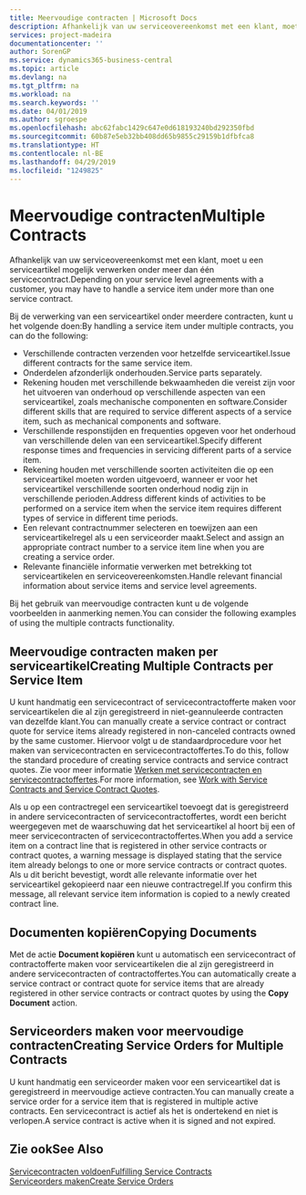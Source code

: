 ```yaml
---
title: Meervoudige contracten | Microsoft Docs
description: Afhankelijk van uw serviceovereenkomst met een klant, moet u een serviceartikel mogelijk verwerken onder meer dan één servicecontract.
services: project-madeira
documentationcenter: ''
author: SorenGP
ms.service: dynamics365-business-central
ms.topic: article
ms.devlang: na
ms.tgt_pltfrm: na
ms.workload: na
ms.search.keywords: ''
ms.date: 04/01/2019
ms.author: sgroespe
ms.openlocfilehash: abc62fabc1429c647e0d618193240bd292350fbd
ms.sourcegitcommit: 60b87e5eb32bb408dd65b9855c29159b1dfbfca8
ms.translationtype: HT
ms.contentlocale: nl-BE
ms.lasthandoff: 04/29/2019
ms.locfileid: "1249825"
---
```

# <a name="multiple-contracts"></a><span data-ttu-id="bc451-103">Meervoudige contracten</span><span class="sxs-lookup"><span data-stu-id="bc451-103">Multiple Contracts</span></span>
<span data-ttu-id="bc451-104">Afhankelijk van uw serviceovereenkomst met een klant, moet u een serviceartikel mogelijk verwerken onder meer dan één servicecontract.</span><span class="sxs-lookup"><span data-stu-id="bc451-104">Depending on your service level agreements with a customer, you may have to handle a service item under more than one service contract.</span></span>  
  
<span data-ttu-id="bc451-105">Bij de verwerking van een serviceartikel onder meerdere contracten, kunt u het volgende doen:</span><span class="sxs-lookup"><span data-stu-id="bc451-105">By handling a service item under multiple contracts, you can do the following:</span></span>  
  
* <span data-ttu-id="bc451-106">Verschillende contracten verzenden voor hetzelfde serviceartikel.</span><span class="sxs-lookup"><span data-stu-id="bc451-106">Issue different contracts for the same service item.</span></span>  
* <span data-ttu-id="bc451-107">Onderdelen afzonderlijk onderhouden.</span><span class="sxs-lookup"><span data-stu-id="bc451-107">Service parts separately.</span></span>  
* <span data-ttu-id="bc451-108">Rekening houden met verschillende bekwaamheden die vereist zijn voor het uitvoeren van onderhoud op verschillende aspecten van een serviceartikel, zoals mechanische componenten en software.</span><span class="sxs-lookup"><span data-stu-id="bc451-108">Consider different skills that are required to service different aspects of a service item, such as mechanical components and software.</span></span>  
* <span data-ttu-id="bc451-109">Verschillende responstijden en frequenties opgeven voor het onderhoud van verschillende delen van een serviceartikel.</span><span class="sxs-lookup"><span data-stu-id="bc451-109">Specify different response times and frequencies in servicing different parts of a service item.</span></span>  
* <span data-ttu-id="bc451-110">Rekening houden met verschillende soorten activiteiten die op een serviceartikel moeten worden uitgevoerd, wanneer er voor het serviceartikel verschillende soorten onderhoud nodig zijn in verschillende perioden.</span><span class="sxs-lookup"><span data-stu-id="bc451-110">Address different kinds of activities to be performed on a service item when the service item requires different types of service in different time periods.</span></span>  
* <span data-ttu-id="bc451-111">Een relevant contractnummer selecteren en toewijzen aan een serviceartikelregel als u een serviceorder maakt.</span><span class="sxs-lookup"><span data-stu-id="bc451-111">Select and assign an appropriate contract number to a service item line when you are creating a service order.</span></span>  
* <span data-ttu-id="bc451-112">Relevante financiële informatie verwerken met betrekking tot serviceartikelen en serviceovereenkomsten.</span><span class="sxs-lookup"><span data-stu-id="bc451-112">Handle relevant financial information about service items and service level agreements.</span></span>  
  
<span data-ttu-id="bc451-113">Bij het gebruik van meervoudige contracten kunt u de volgende voorbeelden in aanmerking nemen.</span><span class="sxs-lookup"><span data-stu-id="bc451-113">You can consider the following examples of using the multiple contracts functionality.</span></span>  
  
## <a name="creating-multiple-contracts-per-service-item"></a><span data-ttu-id="bc451-114">Meervoudige contracten maken per serviceartikel</span><span class="sxs-lookup"><span data-stu-id="bc451-114">Creating Multiple Contracts per Service Item</span></span>  
<span data-ttu-id="bc451-115">U kunt handmatig een servicecontract of servicecontractofferte maken voor serviceartikelen die al zijn geregistreerd in niet-geannuleerde contracten van dezelfde klant.</span><span class="sxs-lookup"><span data-stu-id="bc451-115">You can manually create a service contract or contract quote for service items already registered in non-canceled contracts owned by the same customer.</span></span> <span data-ttu-id="bc451-116">Hiervoor volgt u de standaardprocedure voor het maken van servicecontracten en servicecontractoffertes.</span><span class="sxs-lookup"><span data-stu-id="bc451-116">To do this, follow the standard procedure of creating service contracts and service contract quotes.</span></span> <span data-ttu-id="bc451-117">Zie voor meer informatie [Werken met servicecontracten en servicecontractoffertes](service-how-to-create-service-contracts-and-service-contract-quotes.md).</span><span class="sxs-lookup"><span data-stu-id="bc451-117">For more information, see [Work with Service Contracts and Service Contract Quotes](service-how-to-create-service-contracts-and-service-contract-quotes.md).</span></span>  
  
<span data-ttu-id="bc451-118">Als u op een contractregel een serviceartikel toevoegt dat is geregistreerd in andere servicecontracten of servicecontractoffertes, wordt een bericht weergegeven met de waarschuwing dat het serviceartikel al hoort bij een of meer servicecontracten of servicecontractoffertes.</span><span class="sxs-lookup"><span data-stu-id="bc451-118">When you add a service item on a contract line that is registered in other service contracts or contract quotes, a warning message is displayed stating that the service item already belongs to one or more service contracts or contract quotes.</span></span> <span data-ttu-id="bc451-119">Als u dit bericht bevestigt, wordt alle relevante informatie over het serviceartikel gekopieerd naar een nieuwe contractregel.</span><span class="sxs-lookup"><span data-stu-id="bc451-119">If you confirm this message, all relevant service item information is copied to a newly created contract line.</span></span>  
  
## <a name="copying-documents"></a><span data-ttu-id="bc451-120">Documenten kopiëren</span><span class="sxs-lookup"><span data-stu-id="bc451-120">Copying Documents</span></span>  
<span data-ttu-id="bc451-121">Met de actie **Document kopiëren** kunt u automatisch een servicecontract of contractofferte maken voor serviceartikelen die al zijn geregistreerd in andere servicecontracten of contractoffertes.</span><span class="sxs-lookup"><span data-stu-id="bc451-121">You can automatically create a service contract or contract quote for service items that are already registered in other service contracts or contract quotes by using the **Copy Document** action.</span></span>  
  
## <a name="creating-service-orders-for-multiple-contracts"></a><span data-ttu-id="bc451-122">Serviceorders maken voor meervoudige contracten</span><span class="sxs-lookup"><span data-stu-id="bc451-122">Creating Service Orders for Multiple Contracts</span></span>  
<span data-ttu-id="bc451-123">U kunt handmatig een serviceorder maken voor een serviceartikel dat is geregistreerd in meervoudige actieve contracten.</span><span class="sxs-lookup"><span data-stu-id="bc451-123">You can manually create a service order for a service item that is registered in multiple active contracts.</span></span> <span data-ttu-id="bc451-124">Een servicecontract is actief als het is ondertekend en niet is verlopen.</span><span class="sxs-lookup"><span data-stu-id="bc451-124">A service contract is active when it is signed and not expired.</span></span>  
  
## <a name="see-also"></a><span data-ttu-id="bc451-125">Zie ook</span><span class="sxs-lookup"><span data-stu-id="bc451-125">See Also</span></span>  
[<span data-ttu-id="bc451-126">Servicecontracten voldoen</span><span class="sxs-lookup"><span data-stu-id="bc451-126">Fulfilling Service Contracts</span></span>](service-fulfill-service-contracts.md)  
[<span data-ttu-id="bc451-127">Serviceorders maken</span><span class="sxs-lookup"><span data-stu-id="bc451-127">Create Service Orders</span></span>](service-how-to-create-service-orders.md)  

